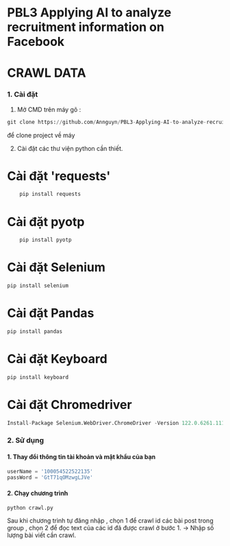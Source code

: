 ﻿# PBL3 Applying AI to analyze recruitment information on Facebook

# CRAWL DATA 
### 1. Cài đặt
1. Mở CMD trên máy gõ :
```python
git clone https://github.com/Annguyn/PBL3-Applying-AI-to-analyze-recruitment-information-on-Facebook/
```
để clone project về máy

2. Cài đặt các thư viện python cần thiết.
# Cài đặt 'requests'
```python
    pip install requests
```
  # Cài đặt pyotp
```python
    pip install pyotp
```
  # Cài đặt Selenium
  ```python
  pip install selenium
  ```
  # Cài đặt Pandas
  ```python
  pip install pandas
  ```

  # Cài đặt Keyboard
  ```python
  pip install keyboard
  ```
  # Cài đặt Chromedriver 
  ```python
  Install-Package Selenium.WebDriver.ChromeDriver -Version 122.0.6261.11100
  ```
### 2. Sử dụng
#### 1. Thay đổi thông tin tài khoản và mật khẩu của bạn
```python
userName = '100054522522135'
passWord = 'GtT71qOMzwgLJVe'
```
#### 2. Chạy chương trình
```python
python crawl.py
```
Sau khi chương trình tự đăng nhập , chọn 1 để crawl id các bài post trong group  , chọn 2 để đọc text của các id đã được crawl ở bước 1.
-> Nhập số lượng bài viết cần crawl.
